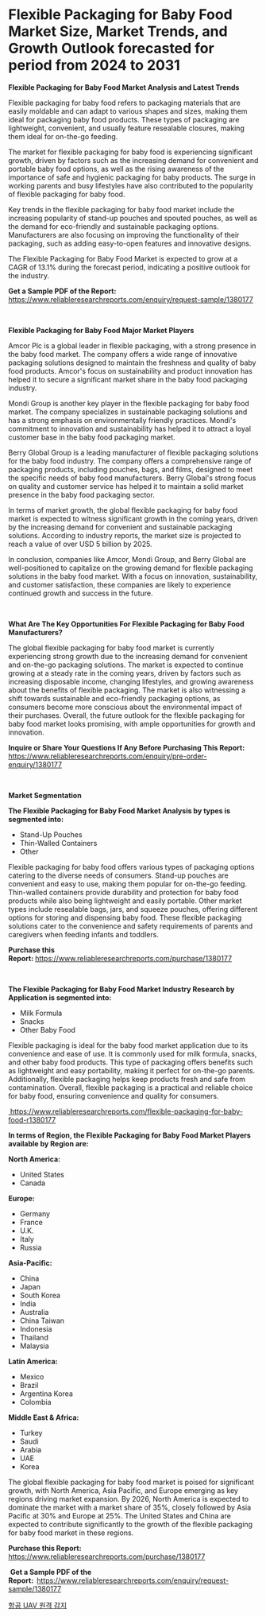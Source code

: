 <p><h1>Flexible Packaging for Baby Food Market Size, Market Trends, and Growth Outlook forecasted for period from 2024 to 2031</h1></p><p><strong>Flexible Packaging for Baby Food Market Analysis and Latest Trends</strong></p>
<p><p>Flexible packaging for baby food refers to packaging materials that are easily moldable and can adapt to various shapes and sizes, making them ideal for packaging baby food products. These types of packaging are lightweight, convenient, and usually feature resealable closures, making them ideal for on-the-go feeding.</p><p>The market for flexible packaging for baby food is experiencing significant growth, driven by factors such as the increasing demand for convenient and portable baby food options, as well as the rising awareness of the importance of safe and hygienic packaging for baby products. The surge in working parents and busy lifestyles have also contributed to the popularity of flexible packaging for baby food.</p><p>Key trends in the flexible packaging for baby food market include the increasing popularity of stand-up pouches and spouted pouches, as well as the demand for eco-friendly and sustainable packaging options. Manufacturers are also focusing on improving the functionality of their packaging, such as adding easy-to-open features and innovative designs.</p><p>The Flexible Packaging for Baby Food Market is expected to grow at a CAGR of 13.1% during the forecast period, indicating a positive outlook for the industry.</p></p>
<p><strong>Get a Sample PDF of the Report:&nbsp;</strong> <a href="https://www.reliableresearchreports.com/enquiry/request-sample/1380177">https://www.reliableresearchreports.com/enquiry/request-sample/1380177</a></p>
<p>&nbsp;</p>
<p><strong>Flexible Packaging for Baby Food Major Market Players</strong></p>
<p><p>Amcor Plc is a global leader in flexible packaging, with a strong presence in the baby food market. The company offers a wide range of innovative packaging solutions designed to maintain the freshness and quality of baby food products. Amcor's focus on sustainability and product innovation has helped it to secure a significant market share in the baby food packaging industry.</p><p>Mondi Group is another key player in the flexible packaging for baby food market. The company specializes in sustainable packaging solutions and has a strong emphasis on environmentally friendly practices. Mondi's commitment to innovation and sustainability has helped it to attract a loyal customer base in the baby food packaging market.</p><p>Berry Global Group is a leading manufacturer of flexible packaging solutions for the baby food industry. The company offers a comprehensive range of packaging products, including pouches, bags, and films, designed to meet the specific needs of baby food manufacturers. Berry Global's strong focus on quality and customer service has helped it to maintain a solid market presence in the baby food packaging sector.</p><p>In terms of market growth, the global flexible packaging for baby food market is expected to witness significant growth in the coming years, driven by the increasing demand for convenient and sustainable packaging solutions. According to industry reports, the market size is projected to reach a value of over USD 5 billion by 2025.</p><p>In conclusion, companies like Amcor, Mondi Group, and Berry Global are well-positioned to capitalize on the growing demand for flexible packaging solutions in the baby food market. With a focus on innovation, sustainability, and customer satisfaction, these companies are likely to experience continued growth and success in the future.</p></p>
<p>&nbsp;</p>
<p><strong>What Are The Key Opportunities For Flexible Packaging for Baby Food Manufacturers?</strong></p>
<p><p>The global flexible packaging for baby food market is currently experiencing strong growth due to the increasing demand for convenient and on-the-go packaging solutions. The market is expected to continue growing at a steady rate in the coming years, driven by factors such as increasing disposable income, changing lifestyles, and growing awareness about the benefits of flexible packaging. The market is also witnessing a shift towards sustainable and eco-friendly packaging options, as consumers become more conscious about the environmental impact of their purchases. Overall, the future outlook for the flexible packaging for baby food market looks promising, with ample opportunities for growth and innovation.</p></p>
<p><strong>Inquire or Share Your Questions If Any Before Purchasing This Report:</strong> <a href="https://www.reliableresearchreports.com/enquiry/pre-order-enquiry/1380177">https://www.reliableresearchreports.com/enquiry/pre-order-enquiry/1380177</a></p>
<p>&nbsp;</p>
<p><strong>Market Segmentation</strong></p>
<p><strong>The Flexible Packaging for Baby Food Market Analysis by types is segmented into:</strong></p>
<p><ul><li>Stand-Up Pouches</li><li>Thin-Walled Containers</li><li>Other</li></ul></p>
<p><p>Flexible packaging for baby food offers various types of packaging options catering to the diverse needs of consumers. Stand-up pouches are convenient and easy to use, making them popular for on-the-go feeding. Thin-walled containers provide durability and protection for baby food products while also being lightweight and easily portable. Other market types include resealable bags, jars, and squeeze pouches, offering different options for storing and dispensing baby food. These flexible packaging solutions cater to the convenience and safety requirements of parents and caregivers when feeding infants and toddlers.</p></p>
<p><strong>Purchase this Report:&nbsp;</strong><a href="https://www.reliableresearchreports.com/purchase/1380177">https://www.reliableresearchreports.com/purchase/1380177</a></p>
<p>&nbsp;</p>
<p><strong>The Flexible Packaging for Baby Food Market Industry Research by Application is segmented into:</strong></p>
<p><ul><li>Milk Formula</li><li>Snacks</li><li>Other Baby Food</li></ul></p>
<p><p>Flexible packaging is ideal for the baby food market application due to its convenience and ease of use. It is commonly used for milk formula, snacks, and other baby food products. This type of packaging offers benefits such as lightweight and easy portability, making it perfect for on-the-go parents. Additionally, flexible packaging helps keep products fresh and safe from contamination. Overall, flexible packaging is a practical and reliable choice for baby food, ensuring convenience and quality for consumers.</p></p>
<p><a href="https://www.reliableresearchreports.com/flexible-packaging-for-baby-food-r1380177">&nbsp;https://www.reliableresearchreports.com/flexible-packaging-for-baby-food-r1380177</a></p>
<p><strong>In terms of Region, the Flexible Packaging for Baby Food Market Players available by Region are:</strong></p>
<p>
    <p> <strong> North America: </strong>
        <ul>
            <li>United States</li>
            <li>Canada</li>
        </ul>
        </p> 
    <p> <strong> Europe: </strong>
        <ul>
            <li>Germany</li>
            <li>France</li>
            <li>U.K.</li>
            <li>Italy</li>
            <li>Russia</li>
        </ul>
        </p> 
    <p> <strong> Asia-Pacific: </strong>
        <ul>
            <li>China</li>
            <li>Japan</li>
            <li>South Korea</li>
            <li>India</li>
            <li>Australia</li>
            <li>China Taiwan</li>
            <li>Indonesia</li>
            <li>Thailand</li>
            <li>Malaysia</li>
        </ul>
        </p> 
    <p> <strong> Latin America: </strong>
        <ul>
            <li>Mexico</li>
            <li>Brazil</li>
            <li>Argentina Korea</li>
            <li>Colombia</li>
        </ul>
        </p> 
    <p> <strong> Middle East & Africa: </strong>
        <ul>
            <li>Turkey</li>
            <li>Saudi</li>
            <li>Arabia</li>
            <li>UAE</li>
            <li>Korea</li>
        </ul>
    </p>
    </p>
<p><p>The global flexible packaging for baby food market is poised for significant growth, with North America, Asia Pacific, and Europe emerging as key regions driving market expansion. By 2026, North America is expected to dominate the market with a market share of 35%, closely followed by Asia Pacific at 30% and Europe at 25%. The United States and China are expected to contribute significantly to the growth of the flexible packaging for baby food market in these regions.</p></p>
<p><strong>Purchase this Report: </strong><a href="https://www.reliableresearchreports.com/purchase/1380177">https://www.reliableresearchreports.com/purchase/1380177</a></p>
<p>&nbsp;<strong>Get a Sample PDF of the Report:&nbsp;&nbsp;</strong><a href="https://www.reliableresearchreports.com/enquiry/request-sample/1380177">https://www.reliableresearchreports.com/enquiry/request-sample/1380177</a></p>
<p><strong></strong></p>
<p><p><a href="https://github.com/rsg307664904/Market-Research-Report-List-3/blob/main/476117783547.md">항공 UAV 원격 감지</a></p></p>